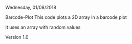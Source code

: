 Wednesday, 01/08/2018

Barcode-Plot
This code plots a 2D array in a barcode plot

It uses an array with random values

Version 1.0

